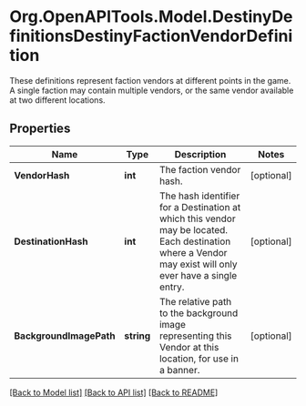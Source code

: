 # Org.OpenAPITools.Model.DestinyDefinitionsDestinyFactionVendorDefinition
These definitions represent faction vendors at different points in the game.  A single faction may contain multiple vendors, or the same vendor available at two different locations.

## Properties

Name | Type | Description | Notes
------------ | ------------- | ------------- | -------------
**VendorHash** | **int** | The faction vendor hash. | [optional] 
**DestinationHash** | **int** | The hash identifier for a Destination at which this vendor may be located. Each destination where a Vendor may exist will only ever have a single entry. | [optional] 
**BackgroundImagePath** | **string** | The relative path to the background image representing this Vendor at this location, for use in a banner. | [optional] 

[[Back to Model list]](../README.md#documentation-for-models) [[Back to API list]](../README.md#documentation-for-api-endpoints) [[Back to README]](../README.md)


